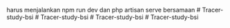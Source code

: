 harus menjalankan npm run dev dan php artisan serve bersamaan
#   T r a c e r - s t u d y - b s i  
 #   T r a c e r - s t u d y - b s i  
 #   T r a c e r - s t u d y - b s i  
 #   T r a c e r - s t u d y - b s i  
 